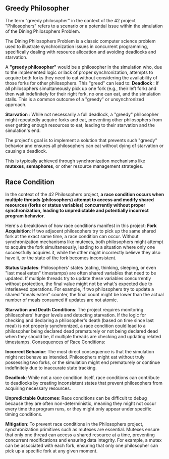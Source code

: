 ## Greedy Philosopher

The term "greedy philosopher" in the context of the 42 project "Philosophers" refers 
to a scenario or a potential issue within the simulation of the Dining Philosophers Problem.

The Dining Philosophers Problem is a classic computer science problem used to illustrate 
synchronization issues in concurrent programming, specifically dealing with resource 
allocation and avoiding deadlocks and starvation.

A **"greedy philosopher"** would be a philosopher in the simulation who, due to the implemented 
logic or lack of proper synchronization, attempts to acquire both forks they need to eat 
without considering the availability of those forks for other philosophers. 
This "greed" can lead to:
**Deadlock** :
If all philosophers simultaneously pick up one fork (e.g., their left fork) and then wait indefinitely
for their right fork, no one can eat, and the simulation stalls. 
This is a common outcome of a "greedy" or unsynchronized approach.

**Starvation** :
While not necessarily a full deadlock, a "greedy" philosopher might repeatedly acquire forks 
and eat, preventing other philosophers from ever getting enough resources to eat, leading to 
their starvation and the simulation's end.

The project's goal is to implement a solution that prevents such "greedy" behavior and ensures 
all philosophers can eat without dying of starvation or causing a deadlock.

This is typically achieved through synchronization mechanisms like **mutexes**, **semaphores**, or other resource management strategies.

## Race Condition

In the context of the 42 Philosophers project, **a race condition occurs when multiple threads (philosophers) attempt to access and modify shared resources (forks or status variables) concurrently without proper synchronization, leading to unpredictable and potentially incorrect program behavior**.

Here's a breakdown of how race conditions manifest in this project:
**Fork Acquisition**:
If two adjacent philosophers try to pick up the same shared fork at the exact same time, a race condition can occur.
Without synchronization mechanisms like mutexes, both philosophers might attempt to acquire the fork simultaneously, leading to a situation where only one successfully acquires it, while the other might incorrectly believe they also have it, or the state of the fork becomes inconsistent.

**Status Updates**:
Philosophers' states (eating, thinking, sleeping, or even "last meal eaten" timestamps) are often shared variables that need to be updated.
If multiple threads try to update these variables concurrently without protection, the final value might not be what's expected due to interleaved operations.
For example, if two philosophers try to update a shared "meals eaten" counter, the final count might be lower than the actual number of meals consumed if updates are not atomic.

**Starvation and Death Conditions**:
The project requires monitoring philosophers' hunger levels and detecting starvation. If the logic for checking and declaring a philosopher's death (based on time since last meal) is not properly synchronized, a race condition could lead to a philosopher being declared dead prematurely or not being declared dead when they should be, if multiple threads are checking and updating related timestamps.
Consequences of Race Conditions:

**Incorrect Behavior**:
The most direct consequence is that the simulation might not behave as intended. Philosophers might eat without truly possessing two forks, or the simulation might end prematurely or continue indefinitely due to inaccurate state tracking.

**Deadlock**:
While not a race condition itself, race conditions can contribute to deadlocks by creating inconsistent states that prevent philosophers from acquiring necessary resources.

**Unpredictable Outcomes**:
Race conditions can be difficult to debug because they are often non-deterministic, meaning they might not occur every time the program runs, or they might only appear under specific timing conditions.

**Mitigation**:
To prevent race conditions in the Philosophers project, synchronization primitives such as mutexes are essential. 
Mutexes ensure that only one thread can access a shared resource at a time, preventing concurrent modifications and ensuring data integrity. For example, a mutex can be associated with each fork, ensuring that only one philosopher can pick up a specific fork at any given moment.
